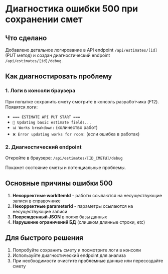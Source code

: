 # Диагностика ошибки 500 при сохранении смет

## Что сделано

Добавлено детальное логирование в API endpoint `/api/estimates/[id]` (PUT метод) и создан диагностический endpoint `/api/estimates/[id]/debug`.

## Как диагностировать проблему

### 1. Логи в консоли браузера
При попытке сохранить смету смотрите в консоль разработчика (F12). Появятся логи:
- `=== ESTIMATE API PUT START ===`
- `🔄 Updating basic estimate fields...` 
- `📊 Works breakdown:` (количество работ)
- `❌ Error updating works for room:` (если ошибка в работах)

### 2. Диагностический endpoint
Откройте в браузере: `/api/estimates/[ID_СМЕТЫ]/debug`

Покажет состояние сметы и потенциальные проблемы.

## Основные причины ошибки 500

1. **Некорректные workItemId** - работы ссылаются на несуществующие записи в справочнике
2. **Некорректные parameterId** - параметры ссылаются на несуществующие записи  
3. **Поврежденный JSON** в полях базы данных
4. **Нарушение ограничений БД** (слишком длинные строки, etc)

## Для быстрого решения

1. Попробуйте сохранить смету и посмотрите логи в консоли
2. Используйте диагностический endpoint для анализа
3. При необходимости очистите проблемные данные или пересоздайте смету 